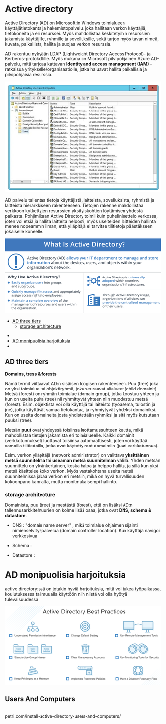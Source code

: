# Active directory

Active Directory (AD) on Microsoft:in Windows toimialueen käyttäjätietokanta ja hakemistopalvelu, joka hallitaan verkon käyttäjiä, tietokoneita ja eri resurssei. Myös mahdollistaa keskitetyihin resurssien jakamista käyttäjille, ryhmille ja sovelluksille, sekä tarjoo myös tavan nimeä, kuvata, paikallista, hallita ja suojaa verkon resurssia.

AD rakentuu nykyään LDAP (Lightweight Directory Access Protocol)- ja Kerberos-protokollille. Myös mukana on Microsoft pilvipohjainen Azure AD-palvelu, mitä tarjoaa kattavan <b> Identity and access management (IAM) </b> -  ratkaisua yritykselle/organisaatiolle, jotka haluavat hallita paikallisia ja pilvipohjaisia resurssia.

![Alt text](images/active-directory-1.PNG)

AD palvelu tallentaa tietoja käyttäjistä, laitteista, sovelluksista, ryhmistä ja laitteista hierarkkiseen rakenteeseen. Tietojen rakenne mahdollistaa verkkoon kytkettyjen resurssien yksityiskohtien löytämisen yhdestä paikasta. Pohjimiltaan Active Directory toimii kuin puhelinluettelo verkossa, joten voi etsiä ja hallita laitteita helposti, myös useiteiden laitteiden hallinta menee nopeammin ilman, että ylläpitäjä ei tarvitse tilitietoja päästäkseen jokaiselle koneelle.

![Alt text](images/active-directory-3.PNG)

* [AD three tiers](#AD-three-tiers)
    * [storage architecture](#storage-architecture)
- [](#)
- [AD monipuolisia harjoituksia](#AD-monipuolisia-harjoituksia)
- [](#)


## AD three tiers

<b>Domains, tress & forests </b> <br>

Nämä termit viittaavat AD:n sisäisen loogisen rakenteeseen. Puu (tree) joka on yksi toimialue tai objektiryhmä, joka seuraavat alialueet (child domainit). Metsä (forest) on ryhmän toimialue (domain group), jotka koostuu yhteen ja kun on useita puita (tree) nii ryhmittyvät yhteen niin muodostuu metsä (forest). Esim. objektista voi olla käyttäjä tai laiteisto (työasema, tulostin ja jne), jotka käyttävät samaa tietokantaa, ja ryhmiytyvät yhdeksi domainiksi. Kun on useita domaineita josta yhdistettään ryhmiksi ja sitä myös kutsutaan puuksi (tree).

Metsän <b> puut </b> ovat yhdeyssä toisiinsa luottamussuhteen kautta, mikä mahdollistaa tietojen jakamista eri toimialueelle. Kaikki domainit (verkkotunnukset) luottavat toisiinsa automaattisesti, joten voi käyttää samoilla tilitiedoilla, jotka ovat käytetty root domain:iin (juuri verkkotunnus). 

Esim. verkon ylläpitäjä (network administrator) on valittava <b> yksittäinen metsä suunnitelma </b> tai <b> useaman metsä suunnitelman</b> välillä. Yhden metsän suunnittelu on yksinkertainen, koska halpa ja helppo hallita, ja sillä kun yksi metsä käsittelee koko verkon. Myös vastakohtana useita metsä suunnitelmissa jakaa verkon eri metsiin, mikä on hyvä turvallisuuden kokoonpano kannalta, mutta monitmukaisempi hallinto.

### storage architecture

Domainista, puu (tree) ja mestästä (forest), että on lisäksi AD:n tallennusarkkitehtuurien on kolme lisää osaa, jotka ovat <b>DNS, schema & datastore</b>.

- DNS : "domain name server" , mikä toimialue ohjaimen sijainti nimienselvityspalvelua (domain controller location). Kun käyttäjä navigoi verkkosivua 

- Schema :

- Datastore :

# AD monipuolisia harjoituksia

active directory:ssä on jotakin hyviä harjoituksia, mitä voi tukea työpaikassa, koulutuksessa tai muualla käyttöön niin niistä voi olla hyötyä tulevaisuudessa

![Alt text](images/active-directory-practices-1.PNG)

## Users And Computers
<br>
petri.com/install-active-directory-users-and-computers/
